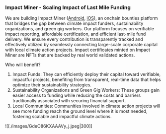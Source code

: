 ### Impact Miner - Scaling Impact of Last Mile Funding 
We are building Impact Miner ([Android](https://play.google.com/store/apps/details?id=com.company.atlantis&hl=en_IN&pli=1), [iOS](https://apps.apple.com/in/app/impact-miner/id6448894610)), an onchain bounties platform that bridges the gap between climate impact funders, sustainability organizations, and green gig workers. Our platform focuses on verifiable impact reporting, affordable certification, and efficient last-mile fund delivery. We ensure every contribution is transparently tracked and effectively utilized by seamlessly connecting large-scale corporate capital with local climate action projects. Impact certificates minted on Impact Miner are NFTs that are backed by real world validated actions.

Who will benefit?
1. Impact Funds: They can efficiently deploy their capital toward verifiable, impactful projects, benefiting from transparent, real-time data that helps optimize their sustainability strategies.
2. Sustainability Organizations and Green Gig Workers: These groups gain easier access to funding while reducing the costs and barriers traditionally associated with securing financial support.
3. Local Communities: Communities involved in climate action projects will see more funding reach the ground level where it is most needed, fostering scalable and impactful climate actions.

![[./images/GdeO86KXAAAVy_j.jpeg|300]]
